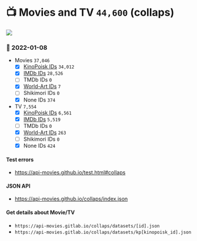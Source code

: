 # :tv: Movies and TV `44,600` (collaps)

<a href="https://API-Movies.github.io"><img src="https://API-Movies.github.io/banner.png?cache"></a>

### :date: 2022-01-08
- Movies `37,046`
  - [x] <a href="https://API-Movies.github.io/collaps/movie_kinopoisk_ids.json">KinoPoisk IDs</a> `34,012`
  - [x] <a href="https://API-Movies.github.io/collaps/movie_imdb_ids.json">IMDb IDs</a> `28,526`
  - [ ] TMDb IDs `0`
  - [x] <a href="https://API-Movies.github.io/collaps/movie_world_art_ids.json">World-Art IDs</a> `7`
  - [ ] Shikimori IDs `0`
  - [x] None IDs `374`
- TV `7,554`
  - [x] <a href="https://API-Movies.github.io/collaps/tv_kinopoisk_ids.json">KinoPoisk IDs</a> `6,561`
  - [x] <a href="https://API-Movies.github.io/collaps/tv_imdb_ids.json">IMDb IDs</a> `5,519`
  - [ ] TMDb IDs `0`
  - [x] <a href="https://API-Movies.github.io/collaps/tv_world_art_ids.json">World-Art IDs</a> `263`
  - [ ] Shikimori IDs `0`
  - [x] None IDs `424`
#### Test errors
- <a href='https://api-movies.github.io/test.html#collaps'>https://api-movies.github.io/test.html#collaps</a>
#### JSON API
- <a href='https://api-movies.github.io/collaps/index.json'>https://api-movies.github.io/collaps/index.json</a>
#### Get details about Movie/TV
- `https://api-movies.gitlab.io/collaps/datasets/[id].json`
- `https://api-movies.gitlab.io/collaps/datasets/kp[kinopoisk_id].json`
